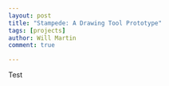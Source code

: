 ```yaml
---
layout: post
title: "Stampede: A Drawing Tool Prototype"
tags: [projects]
author: Will Martin
comment: true

---
```


Test
<script src="{{ base.url | prepend: site.url }}/assets/stampede.js"></script>
<div id="canvas"></div>
